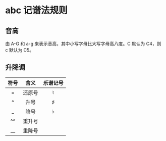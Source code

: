 # abc 记谱法规则

## 音高

由 A-G 和 a-g 来表示音高，其中小写字母比大写字母高八度。C 默认为 C4，则 c 默认为 C5。

## 升降调

| 符号 |  含义  | 乐谱记号 |
| :--: | :----: | :------: |
|  =   | 还原号 |    ♮     |
|  ^   |  升号  |    ♯     |
|  \_  |  降号  |    ♭     |
|  ^^  | 重升号 |          |
| \_\_ | 重降号 |          |
